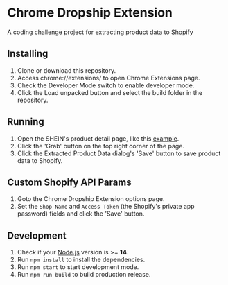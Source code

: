 # Chrome Dropship Extension

A coding challenge project for extracting product data to Shopify

## Installing

1. Clone or download this repository.
2. Access chrome://extensions/ to open Chrome Extensions page.
3. Check the Developer Mode switch to enable developer mode.
4. Click the Load unpacked button and select the build folder in the repository.

## Running

1. Open the SHEIN's product detail page, like this [example](https://us.shein.com/SHEIN-Solid-Waffle-Knit-Crop-Tee-p-1349247-cat-1738.html?_t=1637378450677&scici=navbar_WomenHomePage~~tab01navbar06menu04dir01~~6_4_1~~itemPicking_00100679~~~~0).
2. Click the 'Grab' button on the top right corner of the page.
3. Click the Extracted Product Data dialog's 'Save' button to save product data to Shopify.

## Custom Shopify API Params

1. Goto the Chrome Dropship Extension options page.
2. Set the `Shop Name` and `Access Token` (the Shopify's private app password) fields and click the 'Save' button.

## Development

1. Check if your [Node.js](https://nodejs.org/) version is >= **14**.
2. Run `npm install` to install the dependencies.
3. Run `npm start` to start development mode.
4. Run `npm run build` to build production release.
